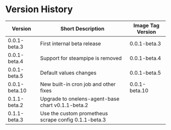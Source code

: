 # Version History

| Version | Short Description | Image Tag Version |
|---------|------------------|------------------|
| 0.0.1-beta.3   | First internal beta release | 0.0.1-beta.3 |
| 0.0.1-beta.4   | Support for steampipe is removed | 0.0.1-beta.4 |
| 0.0.1-beta.5   | Default values changes | 0.0.1-beta.5 |
| 0.0.1-beta.10   | New built-in cron job and other fixes | 0.0.1-beta.10 |
| 0.1.1-beta.2   | Upgrade to onelens-agent-base chart v0.1.1-beta.2      |
| 0.1.1-beta.3 | Use the custom prometheus scrape config 0.1.1-beta.3 | 
